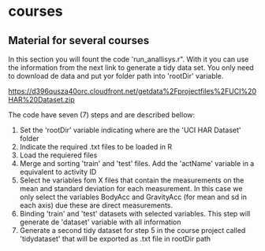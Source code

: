 courses
=======

## Material for several courses

In this section you will fount the code 'run_anallisys.r". With it you can use the information from the next link to generate a tidy data set.
You only need to download de data and put yor folder path into 'rootDir' variable.

https://d396qusza40orc.cloudfront.net/getdata%2Fprojectfiles%2FUCI%20HAR%20Dataset.zip 

The code have seven (7) steps and are described bellow:

1. Set the 'rootDir' variable indicating where are the 'UCI HAR Dataset' folder
2. Indicate the required .txt files to be loaded in R 
3. Load the requiered files 
4. Merge and sorting 'train' and 'test' files. Add the 'actName' variable in a equivalent to activity ID
5. Select he variables fom X files that contain the measurements on the mean and standard deviation for each measurement. In this case we only select the variables BodyAcc and GravityAcc (for mean and sd in each axis) due these are direct measurements.
6. Binding 'train' and 'test' datasets with selected variables. This step will generate de 'dataset' variable with all information
7. Generate a second tidy dataset for step 5 in the course project called 'tidydataset' that will be exported as .txt file in rootDir path
